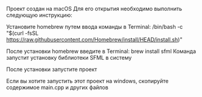 Проект создан на macOS
Для его открытия необходимо выполнить следующую инструкцию:

Установите homebrew путем ввода команды в Terminal:
/bin/bash -c "$(curl -fsSL https://raw.githubusercontent.com/Homebrew/install/HEAD/install.sh)"

После установки homebrew введите в Terminal:
brew install sfml
Команда запустит установку библиотеки SFML в систему

После установки запустите проект

Если вы хотите запустить этот проект на windows, скопируйте содержимое main.cpp и других файлов 